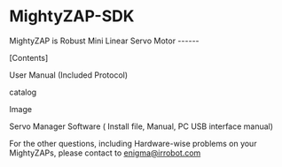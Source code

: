 # MightyZAP-SDK
MightyZAP is Robust Mini Linear Servo Motor ------

[Contents]

User Manual (Included Protocol)

catalog

Image

Servo Manager Software ( Install file, Manual, PC USB interface manual)
  




For the other questions, including Hardware-wise problems on your MightyZAPs, please contact to enigma@irrobot.com 
